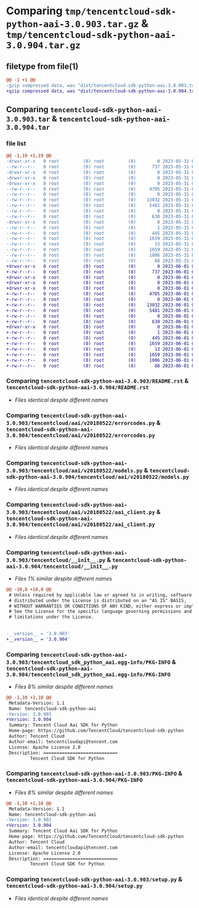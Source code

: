 # Comparing `tmp/tencentcloud-sdk-python-aai-3.0.903.tar.gz` & `tmp/tencentcloud-sdk-python-aai-3.0.904.tar.gz`

## filetype from file(1)

```diff
@@ -1 +1 @@
-gzip compressed data, was "dist/tencentcloud-sdk-python-aai-3.0.903.tar", last modified: Wed May 31 01:59:46 2023, max compression
+gzip compressed data, was "dist/tencentcloud-sdk-python-aai-3.0.904.tar", last modified: Thu Jun  1 02:24:02 2023, max compression
```

## Comparing `tencentcloud-sdk-python-aai-3.0.903.tar` & `tencentcloud-sdk-python-aai-3.0.904.tar`

### file list

```diff
@@ -1,19 +1,19 @@
-drwxr-xr-x   0 root         (0) root         (0)        0 2023-05-31 01:59:46.000000 tencentcloud-sdk-python-aai-3.0.903/
--rw-r--r--   0 root         (0) root         (0)      737 2023-05-31 01:59:46.000000 tencentcloud-sdk-python-aai-3.0.903/README.rst
-drwxr-xr-x   0 root         (0) root         (0)        0 2023-05-31 01:59:46.000000 tencentcloud-sdk-python-aai-3.0.903/tencentcloud/
-drwxr-xr-x   0 root         (0) root         (0)        0 2023-05-31 01:59:46.000000 tencentcloud-sdk-python-aai-3.0.903/tencentcloud/aai/
-drwxr-xr-x   0 root         (0) root         (0)        0 2023-05-31 01:59:46.000000 tencentcloud-sdk-python-aai-3.0.903/tencentcloud/aai/v20180522/
--rw-r--r--   0 root         (0) root         (0)     4705 2023-05-31 01:59:46.000000 tencentcloud-sdk-python-aai-3.0.903/tencentcloud/aai/v20180522/errorcodes.py
--rw-r--r--   0 root         (0) root         (0)        0 2023-05-31 01:59:46.000000 tencentcloud-sdk-python-aai-3.0.903/tencentcloud/aai/v20180522/__init__.py
--rw-r--r--   0 root         (0) root         (0)    13032 2023-05-31 01:59:46.000000 tencentcloud-sdk-python-aai-3.0.903/tencentcloud/aai/v20180522/models.py
--rw-r--r--   0 root         (0) root         (0)     5481 2023-05-31 01:59:46.000000 tencentcloud-sdk-python-aai-3.0.903/tencentcloud/aai/v20180522/aai_client.py
--rw-r--r--   0 root         (0) root         (0)        0 2023-05-31 01:59:46.000000 tencentcloud-sdk-python-aai-3.0.903/tencentcloud/aai/__init__.py
--rw-r--r--   0 root         (0) root         (0)      630 2023-05-31 01:59:46.000000 tencentcloud-sdk-python-aai-3.0.903/tencentcloud/__init__.py
-drwxr-xr-x   0 root         (0) root         (0)        0 2023-05-31 01:59:46.000000 tencentcloud-sdk-python-aai-3.0.903/tencentcloud_sdk_python_aai.egg-info/
--rw-r--r--   0 root         (0) root         (0)        1 2023-05-31 01:59:46.000000 tencentcloud-sdk-python-aai-3.0.903/tencentcloud_sdk_python_aai.egg-info/dependency_links.txt
--rw-r--r--   0 root         (0) root         (0)      445 2023-05-31 01:59:46.000000 tencentcloud-sdk-python-aai-3.0.903/tencentcloud_sdk_python_aai.egg-info/SOURCES.txt
--rw-r--r--   0 root         (0) root         (0)     1659 2023-05-31 01:59:46.000000 tencentcloud-sdk-python-aai-3.0.903/tencentcloud_sdk_python_aai.egg-info/PKG-INFO
--rw-r--r--   0 root         (0) root         (0)       13 2023-05-31 01:59:46.000000 tencentcloud-sdk-python-aai-3.0.903/tencentcloud_sdk_python_aai.egg-info/top_level.txt
--rw-r--r--   0 root         (0) root         (0)     1659 2023-05-31 01:59:46.000000 tencentcloud-sdk-python-aai-3.0.903/PKG-INFO
--rw-r--r--   0 root         (0) root         (0)     1006 2023-05-31 01:59:46.000000 tencentcloud-sdk-python-aai-3.0.903/setup.py
--rw-r--r--   0 root         (0) root         (0)       88 2023-05-31 01:59:46.000000 tencentcloud-sdk-python-aai-3.0.903/setup.cfg
+drwxr-xr-x   0 root         (0) root         (0)        0 2023-06-01 02:24:02.000000 tencentcloud-sdk-python-aai-3.0.904/
+-rw-r--r--   0 root         (0) root         (0)      737 2023-06-01 02:24:02.000000 tencentcloud-sdk-python-aai-3.0.904/README.rst
+drwxr-xr-x   0 root         (0) root         (0)        0 2023-06-01 02:24:02.000000 tencentcloud-sdk-python-aai-3.0.904/tencentcloud/
+drwxr-xr-x   0 root         (0) root         (0)        0 2023-06-01 02:24:02.000000 tencentcloud-sdk-python-aai-3.0.904/tencentcloud/aai/
+drwxr-xr-x   0 root         (0) root         (0)        0 2023-06-01 02:24:02.000000 tencentcloud-sdk-python-aai-3.0.904/tencentcloud/aai/v20180522/
+-rw-r--r--   0 root         (0) root         (0)     4705 2023-06-01 02:24:02.000000 tencentcloud-sdk-python-aai-3.0.904/tencentcloud/aai/v20180522/errorcodes.py
+-rw-r--r--   0 root         (0) root         (0)        0 2023-06-01 02:24:02.000000 tencentcloud-sdk-python-aai-3.0.904/tencentcloud/aai/v20180522/__init__.py
+-rw-r--r--   0 root         (0) root         (0)    13032 2023-06-01 02:24:02.000000 tencentcloud-sdk-python-aai-3.0.904/tencentcloud/aai/v20180522/models.py
+-rw-r--r--   0 root         (0) root         (0)     5481 2023-06-01 02:24:02.000000 tencentcloud-sdk-python-aai-3.0.904/tencentcloud/aai/v20180522/aai_client.py
+-rw-r--r--   0 root         (0) root         (0)        0 2023-06-01 02:24:02.000000 tencentcloud-sdk-python-aai-3.0.904/tencentcloud/aai/__init__.py
+-rw-r--r--   0 root         (0) root         (0)      630 2023-06-01 02:24:02.000000 tencentcloud-sdk-python-aai-3.0.904/tencentcloud/__init__.py
+drwxr-xr-x   0 root         (0) root         (0)        0 2023-06-01 02:24:02.000000 tencentcloud-sdk-python-aai-3.0.904/tencentcloud_sdk_python_aai.egg-info/
+-rw-r--r--   0 root         (0) root         (0)        1 2023-06-01 02:24:02.000000 tencentcloud-sdk-python-aai-3.0.904/tencentcloud_sdk_python_aai.egg-info/dependency_links.txt
+-rw-r--r--   0 root         (0) root         (0)      445 2023-06-01 02:24:02.000000 tencentcloud-sdk-python-aai-3.0.904/tencentcloud_sdk_python_aai.egg-info/SOURCES.txt
+-rw-r--r--   0 root         (0) root         (0)     1659 2023-06-01 02:24:02.000000 tencentcloud-sdk-python-aai-3.0.904/tencentcloud_sdk_python_aai.egg-info/PKG-INFO
+-rw-r--r--   0 root         (0) root         (0)       13 2023-06-01 02:24:02.000000 tencentcloud-sdk-python-aai-3.0.904/tencentcloud_sdk_python_aai.egg-info/top_level.txt
+-rw-r--r--   0 root         (0) root         (0)     1659 2023-06-01 02:24:02.000000 tencentcloud-sdk-python-aai-3.0.904/PKG-INFO
+-rw-r--r--   0 root         (0) root         (0)     1006 2023-06-01 02:24:02.000000 tencentcloud-sdk-python-aai-3.0.904/setup.py
+-rw-r--r--   0 root         (0) root         (0)       88 2023-06-01 02:24:02.000000 tencentcloud-sdk-python-aai-3.0.904/setup.cfg
```

### Comparing `tencentcloud-sdk-python-aai-3.0.903/README.rst` & `tencentcloud-sdk-python-aai-3.0.904/README.rst`

 * *Files identical despite different names*

### Comparing `tencentcloud-sdk-python-aai-3.0.903/tencentcloud/aai/v20180522/errorcodes.py` & `tencentcloud-sdk-python-aai-3.0.904/tencentcloud/aai/v20180522/errorcodes.py`

 * *Files identical despite different names*

### Comparing `tencentcloud-sdk-python-aai-3.0.903/tencentcloud/aai/v20180522/models.py` & `tencentcloud-sdk-python-aai-3.0.904/tencentcloud/aai/v20180522/models.py`

 * *Files identical despite different names*

### Comparing `tencentcloud-sdk-python-aai-3.0.903/tencentcloud/aai/v20180522/aai_client.py` & `tencentcloud-sdk-python-aai-3.0.904/tencentcloud/aai/v20180522/aai_client.py`

 * *Files identical despite different names*

### Comparing `tencentcloud-sdk-python-aai-3.0.903/tencentcloud/__init__.py` & `tencentcloud-sdk-python-aai-3.0.904/tencentcloud/__init__.py`

 * *Files 1% similar despite different names*

```diff
@@ -10,8 +10,8 @@
 # Unless required by applicable law or agreed to in writing, software
 # distributed under the License is distributed on an "AS IS" BASIS,
 # WITHOUT WARRANTIES OR CONDITIONS OF ANY KIND, either express or implied.
 # See the License for the specific language governing permissions and
 # limitations under the License.
 
 
-__version__ = '3.0.903'
+__version__ = '3.0.904'
```

### Comparing `tencentcloud-sdk-python-aai-3.0.903/tencentcloud_sdk_python_aai.egg-info/PKG-INFO` & `tencentcloud-sdk-python-aai-3.0.904/tencentcloud_sdk_python_aai.egg-info/PKG-INFO`

 * *Files 8% similar despite different names*

```diff
@@ -1,10 +1,10 @@
 Metadata-Version: 1.1
 Name: tencentcloud-sdk-python-aai
-Version: 3.0.903
+Version: 3.0.904
 Summary: Tencent Cloud Aai SDK for Python
 Home-page: https://github.com/TencentCloud/tencentcloud-sdk-python
 Author: Tencent Cloud
 Author-email: tencentcloudapi@tencent.com
 License: Apache License 2.0
 Description: ============================
         Tencent Cloud SDK for Python
```

### Comparing `tencentcloud-sdk-python-aai-3.0.903/PKG-INFO` & `tencentcloud-sdk-python-aai-3.0.904/PKG-INFO`

 * *Files 8% similar despite different names*

```diff
@@ -1,10 +1,10 @@
 Metadata-Version: 1.1
 Name: tencentcloud-sdk-python-aai
-Version: 3.0.903
+Version: 3.0.904
 Summary: Tencent Cloud Aai SDK for Python
 Home-page: https://github.com/TencentCloud/tencentcloud-sdk-python
 Author: Tencent Cloud
 Author-email: tencentcloudapi@tencent.com
 License: Apache License 2.0
 Description: ============================
         Tencent Cloud SDK for Python
```

### Comparing `tencentcloud-sdk-python-aai-3.0.903/setup.py` & `tencentcloud-sdk-python-aai-3.0.904/setup.py`

 * *Files identical despite different names*

